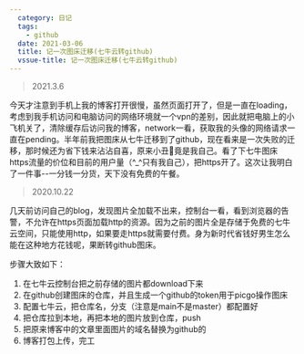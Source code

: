 ```yaml
---
  category: 日记
  tags:
    - github
  date: 2021-03-06
  title: 记一次图床迁移(七牛云转github)
  vssue-title: 记一次图床迁移(七牛云转github)
---
```

> 2021.3.6

今天才注意到手机上我的博客打开很慢，虽然页面打开了，但是一直在loading， 考虑到我手机访问和电脑访问的网络环境就一个vpn的差别，因此就把电脑上的小飞机关了，清除缓存后访问我的博客，network一看，获取我的头像的网络请求一直在pending。半年前我把图床从七牛迁移到了github，现在看来是一次失败的迁移，那时候还为省下钱来沾沾自喜，原来小丑🤡竟是我自己。看了下七牛图床https流量的价位和目前的用户量（^_^只有我自己），把https开了。这次让我明白了一件事--一分钱一分货，天下没有免费的午餐。

> 2020.10.22

几天前访问自己的blog，发现图片全加载不出来，控制台一看，看到浏览器的告警，不允许在https页面加载http的资源。因为之前的图片全是存储于免费的七牛云空间，只能使用http，如果要走https就需要付费。身为新时代省钱好男生怎么能在这种地方花钱呢，果断转github图床。

步骤大致如下：
1. 在七牛云控制台把之前存储的图片都download下来
2. 在github创建图床的仓库，并且生成一个github的token用于picgo操作图床
3. 配置七牛云，把仓库名，分支（注意是main不是master）都配置好
4. 把仓库拉到本地，再把本地的图片放到仓库，push
5. 把原来博客中的文章里面图片的域名替换为github的
6. 博客打包上传，完工

